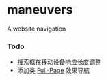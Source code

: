 # maneuvers
A website navigation

### Todo
* 搜索框在移动设备响应长度调整
* 添加类 [Full-Page](http://alvarotrigo.com/fullPage/) 效果导航
